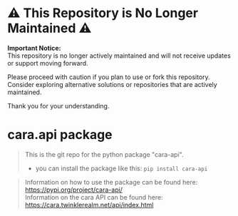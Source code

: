 # ⚠️ This Repository is No Longer Maintained ⚠️

**Important Notice:**  
This repository is no longer actively maintained and will not receive updates or support moving forward.

Please proceed with caution if you plan to use or fork this repository. Consider exploring alternative solutions or repositories that are actively maintained.

Thank you for your understanding.



# cara.api package
> This is the git repo for the python package "cara-api".
> - you can install the package like this: `pip install cara-api`

> Information on how to use the package can be found here: https://pypi.org/project/cara-api/ <br>
> Information on the cara API can be found here: https://cara.twinklerealm.net/api/index.html
